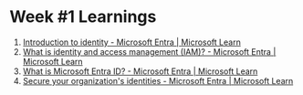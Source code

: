 # Week #1 Learnings

1. [Introduction to identity - Microsoft Entra | Microsoft Learn](https://learn.microsoft.com/en-us/entra/fundamentals/identity-fundamental-concepts)
2. [What is identity and access management (IAM)? - Microsoft Entra | Microsoft Learn](https://learn.microsoft.com/en-us/entra/fundamentals/introduction-identity-access-management)
3. [What is Microsoft Entra ID? - Microsoft Entra | Microsoft Learn](https://learn.microsoft.com/en-us/entra/fundamentals/whatis)
4. [Secure your organization's identities - Microsoft Entra | Microsoft Learn](https://learn.microsoft.com/en-us/entra/fundamentals/concept-secure-remote-workers)

